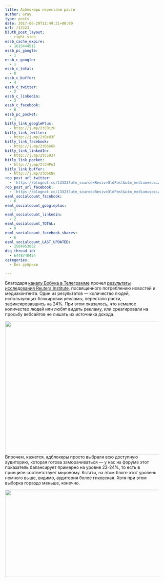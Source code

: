 ```yaml
---
title: Адблокеры перестали расти
author: Gray
type: posts
date: 2017-06-29T11:49:21+00:00
url: /13323
bluth_post_layout:
  - right_side
essb_cache_expire:
  - 1615444511
essb_pc_google:
  - 1
essb_c_google:
  - 1
essb_c_total:
  - 8
essb_c_buffer:
  - 4
essb_c_twitter:
  - 2
essb_c_linkedin:
  - 2
essb_c_facebook:
  - 6
essb_pc_pocket:
  - 1
bitly_link_googlePlus:
  - http://j.mp/2tCOizH
bitly_link_twitter:
  - http://j.mp/2tDeU3F
bitly_link_facebook:
  - http://j.mp/2tDboGk
bitly_link_linkedIn:
  - http://j.mp/2tCS0JT
bitly_link_pocket:
  - http://j.mp/2tCHPoI
bitly_link_buffer:
  - http://j.mp/2tDbKNk
rop_post_url_twitter:
  - 'https://blognot.co/13323?utm_source=ReviveOldPost&utm_medium=social&utm_campaign=ReviveOldPost'
rop_post_url_facebook:
  - 'https://blognot.co/13323?utm_source=ReviveOldPost&utm_medium=social&utm_campaign=ReviveOldPost'
esml_socialcount_facebook:
  - 6
esml_socialcount_googleplus:
  - 1
esml_socialcount_linkedin:
  - 2
esml_socialcount_TOTAL:
  - 9
esml_socialcount_facebook_shares:
  - 6
esml_socialcount_LAST_UPDATED:
  - 1504953852
dsq_thread_id:
  - 6448748424
categories:
  - Без рубрики

---
```








Благодаря [каналу Бобука в Телеграмме][1] прочел [результаты исследования Reuters Institute][2], посвященного потреблению новостей и медиаконтента. Один из результатов — количество людей, использующих блокировки рекламы, перестало расти, зафиксировавшись на 24%. При этом оказалось, что немалое количество людей или любят видеть рекламу, или среагировали на просьбу вебсайтов не лишать их источника дохода.

<img data-attachment-id="13324" data-permalink="https://blognot.co/13323/reuters-adblock_ggenrj" data-orig-file="https://i0.wp.com/blognot.co/wp-content/uploads/https://i2.wp.com/res.cloudinary.com/blognot/image/upload/v1498736380/reuters-adblock_ggenrj.png?resize=740%2C435&#038;ssl=1?fit=1072%2C630&ssl=1" data-orig-size="1072,630" data-comments-opened="1" data-image-meta="{&quot;aperture&quot;:&quot;0&quot;,&quot;credit&quot;:&quot;&quot;,&quot;camera&quot;:&quot;&quot;,&quot;caption&quot;:&quot;&quot;,&quot;created_timestamp&quot;:&quot;0&quot;,&quot;copyright&quot;:&quot;&quot;,&quot;focal_length&quot;:&quot;0&quot;,&quot;iso&quot;:&quot;0&quot;,&quot;shutter_speed&quot;:&quot;0&quot;,&quot;title&quot;:&quot;reuters-adblock_ggenrj&quot;}" data-image-title="reuters-adblock_ggenrj" data-image-description="" data-medium-file="https://i0.wp.com/blognot.co/wp-content/uploads/https://i2.wp.com/res.cloudinary.com/blognot/image/upload/v1498736380/reuters-adblock_ggenrj.png?resize=740%2C435&#038;ssl=1?fit=300%2C176&ssl=1" data-large-file="https://i0.wp.com/blognot.co/wp-content/uploads/https://i2.wp.com/res.cloudinary.com/blognot/image/upload/v1498736380/reuters-adblock_ggenrj.png?resize=740%2C435&#038;ssl=1?fit=740%2C435&ssl=1" class="aligncenter wp-image-13324" src="https://i2.wp.com/res.cloudinary.com/blognot/image/upload/v1498736380/reuters-adblock_ggenrj.png?resize=740%2C435&#038;ssl=1" width="740" height="435" data-recalc-dims="1" /> Впрочем, кажется, адблокеры просто выбрали всю доступную аудиторию, которая готова заморачиваться — у нас на форуме этот показатель балансирует примерно на уровне 22-24%, то есть в принципе соответствует мировому. Кстати, на этом блоге этот уровень немного выше, видимо, аудитория более гиковская. Хотя при этом выборка гораздо меньше, конечно.

<img data-attachment-id="13325" data-permalink="https://blognot.co/13323/adblock-blog_xfemtp" data-orig-file="https://i2.wp.com/blognot.co/wp-content/uploads/https://i1.wp.com/res.cloudinary.com/blognot/image/upload/v1498736940/adblock-blog_xfemtp.png?resize=740%2C285&#038;ssl=1?fit=1184%2C456&ssl=1" data-orig-size="1184,456" data-comments-opened="1" data-image-meta="{&quot;aperture&quot;:&quot;0&quot;,&quot;credit&quot;:&quot;&quot;,&quot;camera&quot;:&quot;&quot;,&quot;caption&quot;:&quot;&quot;,&quot;created_timestamp&quot;:&quot;0&quot;,&quot;copyright&quot;:&quot;&quot;,&quot;focal_length&quot;:&quot;0&quot;,&quot;iso&quot;:&quot;0&quot;,&quot;shutter_speed&quot;:&quot;0&quot;,&quot;title&quot;:&quot;adblock-blog_xfemtp&quot;}" data-image-title="adblock-blog_xfemtp" data-image-description="" data-medium-file="https://i2.wp.com/blognot.co/wp-content/uploads/https://i1.wp.com/res.cloudinary.com/blognot/image/upload/v1498736940/adblock-blog_xfemtp.png?resize=740%2C285&#038;ssl=1?fit=300%2C116&ssl=1" data-large-file="https://i2.wp.com/blognot.co/wp-content/uploads/https://i1.wp.com/res.cloudinary.com/blognot/image/upload/v1498736940/adblock-blog_xfemtp.png?resize=740%2C285&#038;ssl=1?fit=740%2C285&ssl=1" class="aligncenter wp-image-13325" src="https://i1.wp.com/res.cloudinary.com/blognot/image/upload/v1498736940/adblock-blog_xfemtp.png?resize=740%2C285&#038;ssl=1" width="740" height="285" data-recalc-dims="1" />

 [1]: https://t.me/addmeto/1395
 [2]: http://www.niemanlab.org/2017/06/news-apps-are-making-a-comeback-more-young-americans-are-paying-for-news-2017-is-weird/